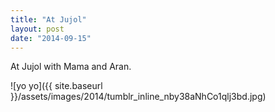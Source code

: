 ```yaml
---
title: "At Jujol"
layout: post
date: "2014-09-15"
---
```


At Jujol with Mama and Aran.

![yo yo]({{ site.baseurl }}/assets/images/2014/tumblr_inline_nby38aNhCo1qlj3bd.jpg)
